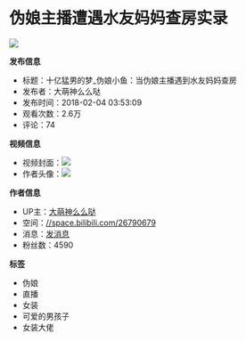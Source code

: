 # 伪娘主播遭遇水友妈妈查房实录

![](//i2.hdslb.com/bfs/archive/fd49f614c56ed09b25d8dff315f1296579db07dd.jpg@518w_290h_1c_!web-video-share-cover.webp)

**发布信息**

*   标题：十亿猛男的梦\_伪娘小鱼：当伪娘主播遇到水友妈妈查房
*   发布者：大萌神么么哒
*   发布时间：2018-02-04 03:53:09
*   观看次数：2.6万
*   评论：74

**视频信息**

*   视频封面：![](//i2.hdslb.com/bfs/archive/fd49f614c56ed09b25d8dff315f1296579db07dd.jpg@100w_100h_1c.webp)
*   作者头像：![](//i1.hdslb.com/bfs/face/c23fe344aa99ea5f60829884927cb59c8b63201a.jpg@96w.webp)

**作者信息**

*   UP主：[大萌神么么哒](//space.bilibili.com/26790679)
*   空间：[//space.bilibili.com/26790679](//space.bilibili.com/26790679)
*   消息：[发消息](//message.bilibili.com/#whisper/mid26790679)
*   粉丝数：4590

**标签**

*   伪娘
*   直播
*   女装
*   可爱的男孩子
*   女装大佬
